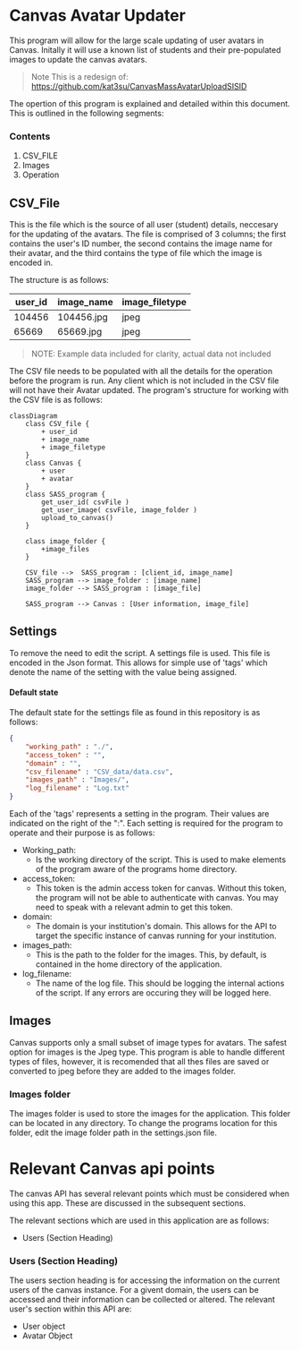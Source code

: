 # Canvas Avatar Updater

This program will allow for the large scale updating of user avatars in Canvas. 
Initally it will use a known list of students and their pre-populated images to 
update the canvas avatars. 
> Note This is a redesign of: https://github.com/kat3su/CanvasMassAvatarUploadSISID

The opertion of this program is explained and detailed within this document.
This is outlined in the following segments:

### Contents
1. CSV_FILE
2. Images
3. Operation

## CSV_File
This is the file which is the source of all user (student) details, neccesary for the updating
of the avatars. The file is comprised of 3 columns; the first contains the user's ID number, the second contains the image name for their avatar, and the third contains the type of file which the image is encoded in.

The structure is as follows:

| user_id | image_name | image_filetype |
|---------|------------|----------------|
| 104456  | 104456.jpg | jpeg           |
| 65669   | 65669.jpg  | jpeg           |

> NOTE: Example data included for clarity, actual data not included

The CSV file needs to be populated with all the details for the operation before the program is run. Any client which is not included in the CSV file will not have their Avatar updated. 
The program's structure for working with the CSV file is as follows:

```mermaid
classDiagram
    class CSV_file {
        + user_id
        + image_name
        + image_filetype
    }
    class Canvas {
        + user
        + avatar
    }
    class SASS_program {
        get_user_id( csvFile )
        get_user_image( csvFile, image_folder )
        upload_to_canvas()
    }

    class image_folder {
        +image_files
    }

    CSV_file -->  SASS_program : [client_id, image_name]
    SASS_program --> image_folder : [image_name]
    image_folder --> SASS_program : [image_file]

    SASS_program --> Canvas : [User information, image_file]
```
## Settings

To remove the need to edit the script. A settings file is used. This file is encoded in the Json format. This allows for simple use of 'tags' which denote the name of the setting with the value being assigned.

#### Default state
The default state for the settings file as found in this repository is as follows:
``` json
{
    "working_path" : "./",
    "access_token" : "",
    "domain" : "",
    "csv_filename" : "CSV_data/data.csv",
    "images_path" : "Images/",
    "log_filename" : "Log.txt"
}

```
Each of the 'tags' represents a setting in the program. Their values are indicated on the right of the ":". Each setting is required for the program to operate and their purpose is as follows:

- Working_path:
    - Is the working directory of the script. This is used to make elements of the program aware of the programs home directory. 
- access_token:
    - This token is the admin access token for canvas. Without this token, the program will not be able to authenticate with canvas. You may need to speak with a relevant admin to get this token.
- domain:
    - The domain is your institution's domain. This allows for the API to target the specific instance of canvas running for your institution.
- images_path:
    - This is the path to the folder for the images. This, by default, is contained in the home directory of the application.
- log_filename:
    - The name of the log file. This should be logging the internal actions of the script. If any errors are occuring they will be logged here. 


## Images
Canvas supports only a small subset of image types for avatars. The safest option for images is the Jpeg type. This program is able to handle different types of files, however, it is recomended that all thes files are saved or converted to jpeg before they are added to the images folder.

### Images folder
The images folder is used to store the images for the application. This folder can be located in any directory. To change the programs location for this folder, edit the image folder path in the settings.json file. 

# Relevant Canvas api points

The canvas API has several relevant points which must be considered when using this app. These are discussed in the subsequent sections. 

The relevant sections which are used in this application are as follows:
- Users (Section Heading)

### Users (Section Heading)

The users section heading is for accessing the information on the current users of the canvas instance. For a givent domain, the users can be accessed and their information can be collected or altered. The relevant user's section within this API are:

- User object
- Avatar Object 
